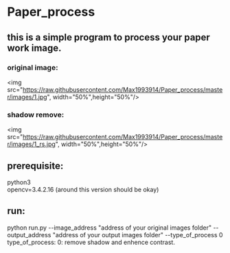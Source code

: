 # Paper_process
## this is a simple program to process your paper work image.
### original image:
<img src="https://raw.githubusercontent.com/Max1993914/Paper_process/master/images/1.jpg", width="50%",height="50%"/>
### shadow remove:
<img src="https://raw.githubusercontent.com/Max1993914/Paper_process/master/images/1_rs.jpg", width="50%",height="50%"/>
## prerequisite:
python3 <br>
opencv=3.4.2.16 (around this version should be okay)
## run:
python run.py --image_address "address of your original images folder" --output_address "address of your output images folder" 
              --type_of_process 0 <br>
type_of_process: 0: remove shadow and enhence contrast.
